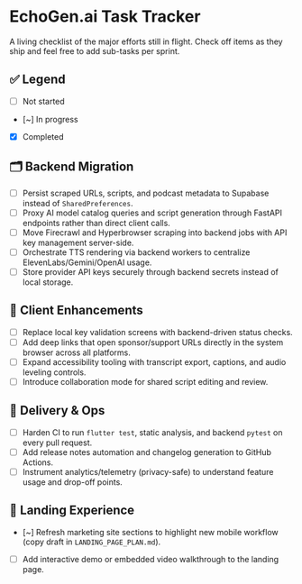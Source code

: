 # EchoGen.ai Task Tracker

A living checklist of the major efforts still in flight. Check off items as they ship and feel free to add sub-tasks per sprint.

## ✅ Legend
- [ ] Not started
- [~] In progress
- [x] Completed

## 🗂 Backend Migration
- [ ] Persist scraped URLs, scripts, and podcast metadata to Supabase instead of `SharedPreferences`.
- [ ] Proxy AI model catalog queries and script generation through FastAPI endpoints rather than direct client calls.
- [ ] Move Firecrawl and Hyperbrowser scraping into backend jobs with API key management server-side.
- [ ] Orchestrate TTS rendering via backend workers to centralize ElevenLabs/Gemini/OpenAI usage.
- [ ] Store provider API keys securely through backend secrets instead of local storage.

## 📱 Client Enhancements
- [ ] Replace local key validation screens with backend-driven status checks.
- [ ] Add deep links that open sponsor/support URLs directly in the system browser across all platforms.
- [ ] Expand accessibility tooling with transcript export, captions, and audio leveling controls.
- [ ] Introduce collaboration mode for shared script editing and review.

## 🚀 Delivery & Ops
- [ ] Harden CI to run `flutter test`, static analysis, and backend `pytest` on every pull request.
- [ ] Add release notes automation and changelog generation to GitHub Actions.
- [ ] Instrument analytics/telemetry (privacy-safe) to understand feature usage and drop-off points.

## 🎨 Landing Experience
- [~] Refresh marketing site sections to highlight new mobile workflow (copy draft in `LANDING_PAGE_PLAN.md`).
- [ ] Add interactive demo or embedded video walkthrough to the landing page.

